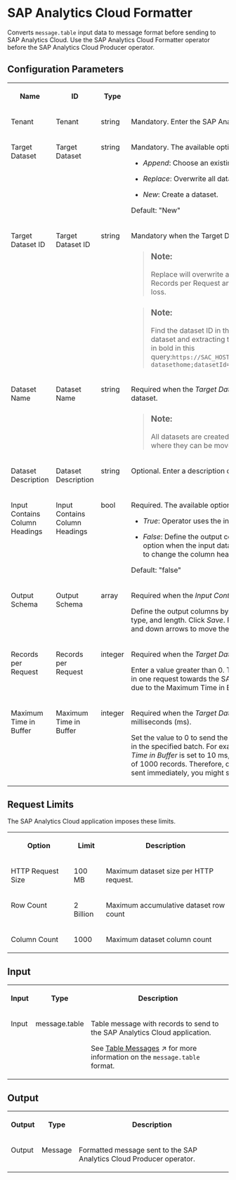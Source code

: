 <!-- loio773374a47ec84498a9621d0122d83ceb -->

# SAP Analytics Cloud Formatter

Converts `message.table` input data to message format before sending to SAP Analytics Cloud. Use the SAP Analytics Cloud Formatter operator before the SAP Analytics Cloud Producer operator.



## Configuration Parameters


<table>
<tr>
<th valign="top">

Name

</th>
<th valign="top">

ID

</th>
<th valign="top">

Type

</th>
<th valign="top">

Description

</th>
</tr>
<tr>
<td valign="top">

Tenant

</td>
<td valign="top">

Tenant

</td>
<td valign="top">

string

</td>
<td valign="top">

Mandatory. Enter the SAP Analytics Cloud tenant name where data is pushed.

</td>
</tr>
<tr>
<td valign="top">

Target Dataset

</td>
<td valign="top">

Target Dataset

</td>
<td valign="top">

string

</td>
<td valign="top">

Mandatory. The available options are:

-   *Append*: Choose an existing dataset where records are added to existing content.

-   *Replace*: Overwrite all data in an existing dataset.
-   *New*: Create a dataset.


Default: "New"

</td>
</tr>
<tr>
<td valign="top">

Target Dataset ID

</td>
<td valign="top">

Target Dataset ID

</td>
<td valign="top">

string

</td>
<td valign="top">

Mandatory when the Target Dataset option is set to Append or Replace.

> ### Note:  
> Replace will overwrite all data in a dataset with every request sent to SAC. Adjust Records per Request and Maximum Time in Buffer settings accordingly to prevent data loss.

> ### Note:  
> Find the dataset ID in the SAP Analytics Cloud application by browsing to the desired dataset and extracting the ID from the URL query. For example, the dataset ID is shown in bold in this query:<code>https://SAC_HOST_NAME/sap/fpa/ui/tenants/TENANT_NAME/app.html#;view_id=ds-datasethome;datasetId=<b>123456789ABCDEF</b></code>



</td>
</tr>
<tr>
<td valign="top">

Dataset Name

</td>
<td valign="top">

Dataset Name

</td>
<td valign="top">

string

</td>
<td valign="top">

Required when the *Target Dataset* option is set to *New*. Enter a unique name for a new dataset.

> ### Note:  
> All datasets are created at the root level of your SAP Analytics Cloud file system, where they can be moved from within the SAP Analytics Cloud application.



</td>
</tr>
<tr>
<td valign="top">

Dataset Description

</td>
<td valign="top">

Dataset Description

</td>
<td valign="top">

string

</td>
<td valign="top">

Optional. Enter a description of the dataset contents.

</td>
</tr>
<tr>
<td valign="top">

Input Contains Column Headings

</td>
<td valign="top">

Input Contains Column Headings

</td>
<td valign="top">

bool

</td>
<td valign="top">

Required. The available options are:

-   *True*: Operator uses the input column names as output column names.

-   *False*: Define the output column names in the Output Schema option. You can use this option when the input dataset has column headings. There may be times when you want to change the column headings on output.


Default: "false"

</td>
</tr>
<tr>
<td valign="top">

Output Schema

</td>
<td valign="top">

Output Schema

</td>
<td valign="top">

array

</td>
<td valign="top">

Required when the *Input Contains Column Headings* option is set to *False*.

Define the output columns by clicking the pencil icon. Click *\+* Add. Enter the column name, type, and length. Click *Save*. Repeat for the rest of the columns in the dataset. Use the up and down arrows to move the column names in the order in the dataset.

</td>
</tr>
<tr>
<td valign="top">

Records per Request

</td>
<td valign="top">

Records per Request

</td>
<td valign="top">

integer

</td>
<td valign="top">

Required when the *Target Dataset* option is set to *Append* or *Replace*.

Enter a value greater than 0. The operator attempts to send the specified number of records in one request towards the SAP Analytics Cloud operator. The actual number may be less due to the Maximum Time in Buffer option.

</td>
</tr>
<tr>
<td valign="top">

Maximum Time in Buffer

</td>
<td valign="top">

Maximum Time in Buffer

</td>
<td valign="top">

integer

</td>
<td valign="top">

Required when the *Target Dataset* option is set to *Append* or *Replace*. Time is in milliseconds \(ms\).

Set the value to 0 to send the data immediately. Set the value higher to include more records in the specified batch. For example, when *Records per Request* is set to 1000, and *Maximum Time in Buffer* is set to 10 ms, then the operator may not have enough time to send a batch of 1000 records. Therefore, only a portion of the records is output. If you want the records sent immediately, you might set *Records per Request* to 1 and *Maximum Time in Buffer* to 0.

</td>
</tr>
</table>



<a name="loio773374a47ec84498a9621d0122d83ceb__section_vjb_qh3_zhb"/>

## Request Limits

The SAP Analytics Cloud application imposes these limits.


<table>
<tr>
<th valign="top">

Option

</th>
<th valign="top">

Limit

</th>
<th valign="top">

Description

</th>
</tr>
<tr>
<td valign="top">

HTTP Request Size

</td>
<td valign="top">

100 MB

</td>
<td valign="top">

Maximum dataset size per HTTP request.

</td>
</tr>
<tr>
<td valign="top">

Row Count

</td>
<td valign="top">

2 Billion

</td>
<td valign="top">

Maximum accumulative dataset row count

</td>
</tr>
<tr>
<td valign="top">

Column Count

</td>
<td valign="top">

1000

</td>
<td valign="top">

Maximum dataset column count

</td>
</tr>
</table>



<a name="loio773374a47ec84498a9621d0122d83ceb__section_pvt_k33_zhb"/>

## Input


<table>
<tr>
<th valign="top">

Input

</th>
<th valign="top">

Type

</th>
<th valign="top">

Description

</th>
</tr>
<tr>
<td valign="top">

Input

</td>
<td valign="top">

message.table

</td>
<td valign="top">

Table message with records to send to the SAP Analytics Cloud application.

See [Table Messages](https://help.sap.com/viewer/1c1341f6911f4da5a35b191b40b426c8/Cloud/en-US/cf6b74cc9e974981b5bd7400a131ebec.html "A table message is an SAP Data Intelligence Modeler message that represents tabular data. The port type for table messages is message.table.") :arrow_upper_right: for more information on the `message.table` format.

</td>
</tr>
</table>



<a name="loio773374a47ec84498a9621d0122d83ceb__section_kns_t33_zhb"/>

## Output


<table>
<tr>
<th valign="top">

Output

</th>
<th valign="top">

Type

</th>
<th valign="top">

Description

</th>
</tr>
<tr>
<td valign="top">

Output

</td>
<td valign="top">

Message

</td>
<td valign="top">

Formatted message sent to the SAP Analytics Cloud Producer operator.

</td>
</tr>
</table>

